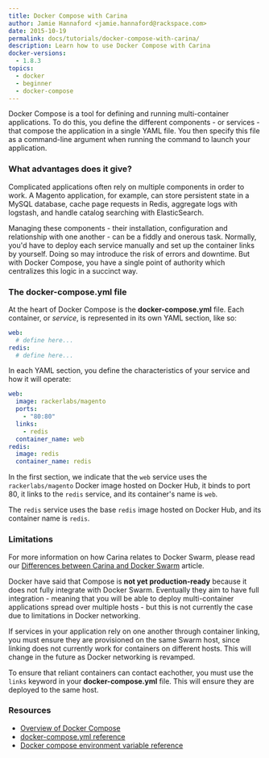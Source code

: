 ```yaml
---
title: Docker Compose with Carina
author: Jamie Hannaford <jamie.hannaford@rackspace.com>
date: 2015-10-19
permalink: docs/tutorials/docker-compose-with-carina/
description: Learn how to use Docker Compose with Carina
docker-versions:
  - 1.8.3
topics:
  - docker
  - beginner
  - docker-compose
---
```


Docker Compose is a tool for defining and running multi-container applications.
To do this, you define the different components - or services - that compose
the application in a single YAML file. You then specify this file as a
command-line argument when running the command to launch your application.

### What advantages does it give?

Complicated applications often rely on multiple components in order to work.
A Magento application, for example, can store persistent state in a MySQL
database, cache page requests in Redis, aggregate logs with logstash, and
handle catalog searching with ElasticSearch.

Managing these components - their installation, configuration and relationship
with one another - can be a fiddly and onerous task. Normally, you'd have to
deploy each service manually and set up the container links by yourself. Doing
so may introduce the risk of errors and downtime. But with Docker Compose, you
have a single point of authority which centralizes this logic in a succinct way.

### The docker-compose.yml file

At the heart of Docker Compose is the **docker-compose.yml** file. Each
container, or _service_, is represented in its own YAML section, like so:

```yaml
web:
  # define here...
redis:
  # define here...
```

In each YAML section, you define the characteristics of your service and how it
will operate:

```yaml
web:
  image: rackerlabs/magento
  ports:
    - "80:80"
  links:
    - redis
  container_name: web
redis:
  image: redis
  container_name: redis
```

In the first section, we indicate that the `web` service uses the `rackerlabs/magento`
Docker image hosted on Docker Hub, it binds to port 80, it links to the `redis`
service, and its container's name is `web`.

The `redis` service uses the base `redis` image hosted on Docker Hub, and its
container name is `redis`.

### Limitations

For more information on how Carina relates to Docker Swarm, please read our
[Differences between Carina and Docker Swarm](../differences-swarm-carina) article.

Docker have said that Compose is **not yet production-ready** because
it does not fully integrate with Docker Swarm. Eventually they aim to have
full integration - meaning that you will be able to deploy multi-container
applications spread over multiple hosts - but this is not currently the case
due to limitations in Docker networking.

If services in your application rely on one another through container linking,
you must ensure they are provisioned on the same Swarm host, since linking
does not currently work for containers on different hosts. This will change
in the future as Docker networking is revamped.

To ensure that reliant containers can contact eachother, you must use the
`links` keyword in your **docker-compose.yml** file. This will ensure they are
deployed to the same host.

### Resources

- [Overview of Docker Compose](https://docs.docker.com/compose/)
- [docker-compose.yml reference](https://docs.docker.com/compose/yml/)
- [Docker compose environment variable reference](https://docs.docker.com/compose/env/)
